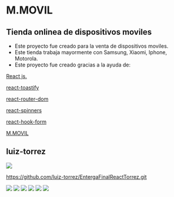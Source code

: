 # M.MOVIL

## Tienda onlinea de dispositivos moviles 
- Este proyecto fue creado para la venta de dispositivos moviles.
- Este tienda trabaja mayormente con Samsung, Xiaomi, Iphone, Motorola.
- Este proyecto fue creado gracias a la ayuda de:

[React js.](https://es.react.dev/)

[react-toastify](https://www.npmjs.com/package/react-toastify)

[react-router-dom](https://www.npmjs.com/package/react-router-dom)

[react-spinners](https://www.npmjs.com/package/react-spinners)

[react-hook-form](https://www.npmjs.com/package/react-hook-form)

[M.MOVIL](https://luiztorrez-entregafinal-react.netlify.app/)


## luiz-torrez
![](https://avatars.githubusercontent.com/u/166765875?s=48&v=4)

https://github.com/luiz-torrez/EntergaFinalReactTorrez.git

![](https://img.shields.io/github/stars/pandao/editor.md.svg)
![](https://img.shields.io/github/forks/pandao/editor.md.svg) 
![](https://img.shields.io/github/tag/pandao/editor.md.svg) 
![](https://img.shields.io/github/release/pandao/editor.md.svg) 
![](https://img.shields.io/github/issues/pandao/editor.md.svg) 
![](https://img.shields.io/bower/v/editor.md.svg)